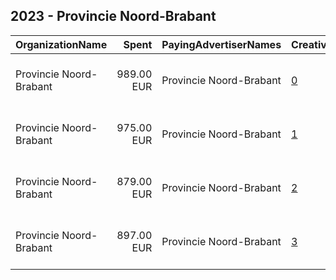 ## 2023 - Provincie Noord-Brabant 
|OrganizationName|Spent|PayingAdvertiserNames|CreativeUrls|Impressions|Genders|AgeBrackets|CountryCodes|BillingAddresses|CandidateBallotInformation|
|:---|---:|:---|:---|---:|:---|:---|:---|:---|:---|
|Provincie Noord-Brabant|989.00 EUR|Provincie Noord-Brabant|[0](https://www.snap.com/political-ads/asset/cbca43a339b8b5fcda8d422d47f15e34419e287ffaf7dd9569cce6b4a2292e6a?mediaType=mp4)|713,912||18-25|netherlands|"Brabantlaan 1,Den Bosch,5217 TV,NL"|Provincie Noord Brabant|
|Provincie Noord-Brabant|975.00 EUR|Provincie Noord-Brabant|[1](https://www.snap.com/political-ads/asset/b7211d4705725320b70bbaf51bdcef5a4ba48abe841fdaa5a94dae00e77a4c87?mediaType=mp4)|698,357||18-25|netherlands|"Brabantlaan 1,Den Bosch,5217 TV,NL"|Provincie Noord Brabant|
|Provincie Noord-Brabant|879.00 EUR|Provincie Noord-Brabant|[2](https://www.snap.com/political-ads/asset/f8e8dba11064924f625951ac9aa3262894bf4f93a61f64feec7063232f65d8d4?mediaType=mp4)|630,208||18-25|netherlands|"Brabantlaan 1,Den Bosch,5217 TV,NL"|Provincie Noord Brabant|
|Provincie Noord-Brabant|897.00 EUR|Provincie Noord-Brabant|[3](https://www.snap.com/political-ads/asset/afc837f626f922fb810c4a5afe165026224cecffcd39ebc8c2f87754f19cec0d?mediaType=mp4)|641,915||18-25|netherlands|"Brabantlaan 1,Den Bosch,5217 TV,NL"|Provincie Noord Brabant|
